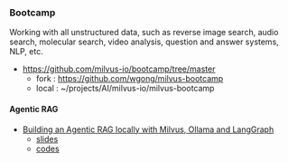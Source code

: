 

### Bootcamp
Working with all unstructured data, such as reverse image search, audio search, molecular search, video analysis, question and answer systems, NLP, etc.

- https://github.com/milvus-io/bootcamp/tree/master
    - fork : https://github.com/wgong/milvus-bootcamp
    - local : ~/projects/AI/milvus-io/milvus-bootcamp



#### Agentic RAG
- [Building an Agentic RAG locally with Milvus, Ollama and LangGraph](https://youtu.be/GMWEdjsgM6A?si=fsgNkYqbM-qVqwYY)
    - [slides](https://www.slideshare.net/slideshow/using-llm-agents-with-llama-3-langgraph-and-milvus/270194544)
    - [codes](https://github.com/milvus-io/bootcamp/blob/master/bootcamp/RAG/advanced_rag/langgraph-rag-agent-local.ipynb)